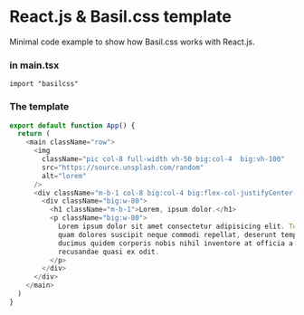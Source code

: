 # React.js & Basil.css template

Minimal code example to show how Basil.css works with React.js.

### in main.tsx

```
import "basilcss"
```

### The template

```js
export default function App() {
  return (
    <main className="row">
      <img
        className="pic col-8 full-width vh-50 big:col-4  big:vh-100"
        src="https://source.unsplash.com/random"
        alt="lorem"
      />
      <div className="m-b-1 col-8 big:col-4 big:flex-col-justifyCenter-alignCenter">
        <div className="big:w-80">
          <h1 className="m-b-1">Lorem, ipsum dolor.</h1>
          <p className="big:w-80">
            Lorem ipsum dolor sit amet consectetur adipisicing elit. Tempora
            quam dolores suscipit neque commodi repellat, deserunt temporibus
            ducimus quidem corporis nobis nihil inventore at officia a
            recusandae quasi ex odit.
          </p>
        </div>
      </div>
    </main>
  )
}
```
